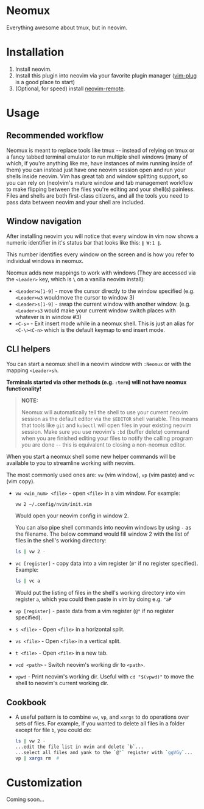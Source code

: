 # Neomux

Everything awesome about tmux, but in neovim. 


# Installation

1. Install neovim. 
2. Install this plugin into neovim via your favorite plugin manager
   ([vim-plug][vim-plug] is a good place to start)
3. (Optional, for speed) install [neovim-remote][neovim-remote].


# Usage

## Recommended workflow

Neomux is meant to replace tools like tmux -- instead of relying on tmux or a
fancy tabbed terminal emulator to run multiple shell windows (many of which, if
you're anything like me, have instances of nvim running inside of them) you can
instead just have one neovim session open and run your shells inside neovim.
Vim has great tab and window splitting support, so you can rely on (neo)vim's
mature window and tab management workflow to make flipping between the files
you're editing and your shell(s) painless. Files and shells are both
first-class citizens, and all the tools you need to pass data between neovim
and your shell are included.

## Window navigation

After installing neovim you will notice that every window in vim now shows a numeric
identifier in it's status bar that looks like this: `∥ W:1 ∥`.

This number identifies every window on the screen and is how you refer to
individual windows in neomux.

Neomux adds new mappings to work with windows (They are accessed via the 
`<Leader>` key, which is `\` on a vanilla neovim install):

- `<Leader>w[1-9]` - move the cursor directly to the window specified (e.g.
  `<Leader>w3` wouldmove the cursor to window 3)
- `<Leader>s[1-9]` - swap the current window with another window. (e.g. `<Leader>s3` would make your current window switch places with whatever is in window #3)
- `<C-s>` - Exit insert mode while in a neomux shell. This is just an alias for
  `<C-\><C-n>` which is the default keymap to end insert mode.

## CLI helpers

You can start a neomux shell in a neovim window with `:Neomux` or with
the mapping `<Leader>sh`.

**Terminals started via other methods (e.g. `:term`) will not have neomux functionality!**

> **NOTE:**
>
> Neomux will automatically tell the shell to use your current neovim session as
> the default editor via the `$EDITOR` shell variable. This means that tools like
> `git` and `kubectl` will open files in your existing neovim session. Make sure you 
> use neovim's `:bd` (buffer delete) command when you are finished editing your
> files to notify the calling program you are done -- this is equivalent to
> closing a non-neomux editor. 

When you start a neomux shell some new helper commands will be available to you
to streamline working with neovim.

The most commonly used ones are: `vw` (vim window), `vp` (vim paste) and `vc` (vim copy).


- `vw <win_num> <file>` - open `<file>` in a vim window. For example:

  ``` bash
  vw 2 ~/.config/nvim/init.vim 
  ```

  Would open your neovim config in window 2.

  You can also pipe shell commands into neovim windows by using `-` as the
  filename. The below command would fill window 2 with the list of files in the
  shell's working directory:

  ``` bash
  ls | vw 2 -
  ```
- `vc [register]` - copy data into a vim register (`@"` if no register specified). Example:

  ``` bash
  ls | vc a
  ```

  Would put the listing of files in the shell's working directory into vim register `a`, 
  which you could then paste in vim by doing e.g. `"aP`

- `vp [register]` - paste data from a vim register (`@"` if no register specified).
- `s <file>` - Open `<file>` in a horizontal split.
- `vs <file>` - Open `<file>` in a vertical split.
- `t <file>` - Open `<file>` in a new tab.
- `vcd <path>` - Switch neovim's working dir to `<path>`.
- `vpwd` - Print neovim's working dir. Useful with `cd "$(vpwd)"` to move the
  shell to neovim's current working dir.


## Cookbook

- A useful pattern is to combine `vw`, `vp`, and `xargs` to do
  operations over sets of files. For example, if you wanted to delete all files in a folder 
  except for file `b`, you could do:

  ``` bash
  ls | vw 2 -
  ...edit the file list in nvim and delete `b`...
  ...select all files and yank to the `@"` register with `ggVGy`...
  vp | xargs rm  # 
  ```


# Customization

Coming soon...

[vim-plug]: https://github.com/junegunn/vim-plug 
[neovim-remote]: https://github.com/mhinz/neovim-remote

